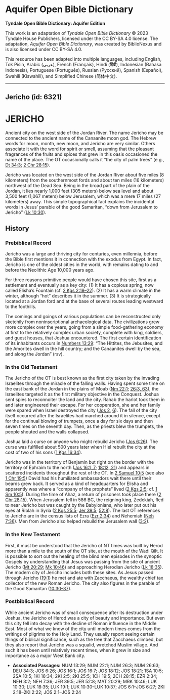 # Aquifer Open Bible Dictionary

**Tyndale Open Bible Dictionary: Aquifer Edition**

This work is an adaptation of *Tyndale Open Bible Dictionary* © 2023 Tyndale House Publishers, licensed under the CC BY\-SA 4\.0 license. The adaptation, *Aquifer Open Bible Dictionary*, was created by BiblioNexus and is also licensed under CC BY\-SA 4\.0\.

This resource has been adapted into multiple languages, including English, Tok Pisin, Arabic (عربي), French (Français), Hindi (हिंदी), Indonesian (Bahasa Indonesia), Portuguese (Português), Russian (Русский), Spanish (Español), Swahili (Kiswahili), and Simplified Chinese (简体中文).



--------------------------------

## Jericho (id: 6321)

JERICHO
=======

Ancient city on the west side of the Jordan River. The name Jericho may be connected to the ancient name of the Canaanite moon god. The Hebrew words for moon, month, new moon, and Jericho are very similar. Others associate it with the word for spirit or smell, assuming that the pleasant fragrances of the fruits and spices that grew in this oasis occasioned the name of the place. The OT occasionally calls it “the city of palm trees” (e.g., [Dt 34:3](https://ref.ly/Deut34:3); [2 Chr 28:15](https://ref.ly/2Chr28:15)).

Jericho was located on the west side of the Jordan River about five miles (8 kilometers) from the southernmost fords and about ten miles (16 kilometers) northwest of the Dead Sea. Being in the broad part of the plain of the Jordan, it lies nearly 1,000 feet (305 meters) below sea level and about 3,500 feet (1,067 meters) below Jerusalem, which was a mere 17 miles (27 kilometers) away. This simple topographical fact explains the incidental words in Jesus’ parable of the good Samaritan, “down from Jerusalem to Jericho” ([Lk 10:30](https://ref.ly/Luke10:30)).

History
-------

### Prebiblical Record

Jericho was a large and thriving city for centuries, even millennia, before the Bible first mentions it in connection with the exodus from Egypt. In fact, Jericho is one of the oldest cities in the world, with remains dating to and before the Neolithic Age 10,000 years ago.

For three reasons primitive people would have chosen this site, first as a settlement and eventually as a key city: (1\) It has a copious spring, now called Elisha’s Fountain (cf. [2 Kgs 2:18–22](https://ref.ly/2Kgs2:18-2Kgs2:22)). (2\) It has a warm climate in the winter, although “hot” describes it in the summer. (3\) It is strategically located at a Jordan ford and at the base of several routes leading westward to the foothills.

The comings and goings of various populations can be reconstructed only sketchily from noninscriptional archaeological data. The civilizations grew more complex over the years, going from a simple food\-gathering economy at first to the relatively complex urban society, complete with king, soldiers, and guest houses, that Joshua encountered. The first certain identification of its inhabitants occurs in [Numbers 13:29](https://ref.ly/Num13:29): “The Hittites, the Jebusites, and the Amorites dwell in the hill country; and the Canaanites dwell by the sea, and along the Jordan” (rsv).

### In the Old Testament

The Jericho of the OT is best known as the first city taken by the invading Israelites through the miracle of the falling walls. Having spent some time on the east bank of the Jordan in the plains of Moab ([Nm 22:1](https://ref.ly/Num22:1); [26:3, 63](https://ref.ly/Num26:3,Num26:63)), the Israelites targeted it as the first military objective in the Conquest. Joshua sent spies to reconnoiter the land and the city. Rahab the harlot took them in and later engineered their escape. For her cooperation, she and her family were spared when Israel destroyed the city ([Jos 2](https://ref.ly/Josh2:1-Josh2:24), [6](https://ref.ly/Josh6:1-Josh6:27)). The fall of the city itself occurred after the Israelites had marched around it in silence, except for the continual blowing of trumpets, once a day for six days and then seven times on the seventh day. Then, as the priests blew the trumpets, the people shouted and the walls collapsed.

Joshua laid a curse on anyone who might rebuild Jericho ([Jos 6:26](https://ref.ly/Josh6:26)). The curse was fulfilled about 500 years later when Hiel rebuilt the city at the cost of two of his sons ([1 Kgs 16:34](https://ref.ly/1Kgs16:34)).

Jericho was in the territory of Benjamin but right on the border with the territory of Ephraim to the north ([Jos 16:1, 7](https://ref.ly/Josh16:1,Josh16:7); [18:12, 21](https://ref.ly/Josh18:12,Josh18:21)) and appears in scattered incidents throughout the rest of the OT. In [2 Samuel 10:5](https://ref.ly/2Sam10:5) (see also [1 Chr 19:5](https://ref.ly/1Chr19:5)) David had his humiliated ambassadors wait there until their beards grew back. It served as a kind of headquarters for Elisha and apparently was where a “company of the prophets” lived ([2 Kgs 2:5](https://ref.ly/2Kgs2:5); cf. [1 Sm 10:5](https://ref.ly/1Sam10:5)). During the time of Ahaz, a return of prisoners took place there ([2 Chr 28:15](https://ref.ly/2Chr28:15)). When Jerusalem fell in 586 BC, the reigning king, Zedekiah, fled to near Jericho but was caught by the Babylonians, who later put out his eyes at Riblah in Syria ([2 Kgs 25:5](https://ref.ly/2Kgs25:5); [Jer 39:5](https://ref.ly/Jer39:5); [52:8](https://ref.ly/Jer52:8)). The last OT references to Jericho are in the census lists of Ezra ([Ezr 2:34](https://ref.ly/Ezra2:34)) and Nehemiah ([Neh 7:36](https://ref.ly/Neh7:36)). Men from Jericho also helped rebuild the Jerusalem wall ([3:2](https://ref.ly/Neh3:2)).

### In the New Testament

First, it must be understood that the Jericho of NT times was built by Herod more than a mile to the south of the OT site, at the mouth of the Wadi Qilt. It is possible to sort out the healing of the blind men episodes in the synoptic Gospels by understanding that Jesus was passing from the site of ancient Jericho ([Mt 20:29](https://ref.ly/Matt20:29); [Mk 10:46](https://ref.ly/Mark10:46)) and approaching Herodian Jericho ([Lk 18:35](https://ref.ly/Luke18:35)). The modern city of Jericho includes both these sites. As Jesus passed through Jericho ([19:1](https://ref.ly/Luke19:1)) he met and ate with Zacchaeus, the wealthy chief tax collector of the new Roman Jericho. The city also figures in the parable of the Good Samaritan ([10:30–37](https://ref.ly/Luke10:30-Luke10:37)).

### Postbiblical Record

While ancient Jericho was of small consequence after its destruction under Joshua, the Jericho of Herod was a city of beauty and importance. But even this city fell into decay with the decline of Roman influence in the Middle East. Most of what we know of the city until modern times comes from the writings of pilgrims to the Holy Land. They usually report seeing certain things of biblical significance, such as the tree that Zacchaeus climbed, but they also report that Jericho was a squalid, wretched Muslim village. And such it has been until relatively recent times, when it grew in size and importance as a major West Bank city.

* **Associated Passages:** NUM 13:29; NUM 22:1; NUM 26:3; NUM 26:63; DEU 34:3; JOS 6:26; JOS 16:1; JOS 16:7; JOS 18:12; JOS 18:21; 1SA 10:5; 2SA 10:5; 1KI 16:34; 2KI 2:5; 2KI 25:5; 1CH 19:5; 2CH 28:15; EZR 2:34; NEH 3:2; NEH 7:36; JER 39:5; JER 52:8; MAT 20:29; MRK 10:46; LUK 10:30; LUK 18:35; LUK 19:1; LUK 10:30–LUK 10:37; JOS 6:1–JOS 6:27; 2KI 2:18–2KI 2:22; JOS 2:1–JOS 2:24

